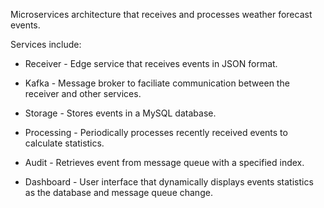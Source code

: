 Microservices architecture that receives and processes weather forecast events.

Services include:

* Receiver - Edge service that receives events in JSON format.

* Kafka - Message broker to faciliate communication between the receiver and other services.

* Storage - Stores events in a MySQL database.
  
* Processing - Periodically processes recently received events to calculate statistics.
  
* Audit - Retrieves event from message queue with a specified index.
  
* Dashboard - User interface that dynamically displays events statistics as the database and message queue change.
